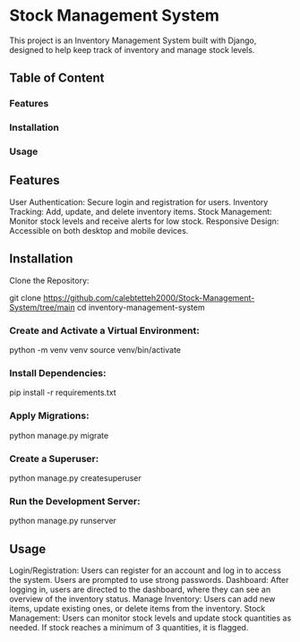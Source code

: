 # Stock Management System
This project is an Inventory Management System built with Django, designed to help keep track of inventory and manage stock levels.

## Table of Content
### Features
### Installation
### Usage

## Features
User Authentication: Secure login and registration for users.
Inventory Tracking: Add, update, and delete inventory items.
Stock Management: Monitor stock levels and receive alerts for low stock.
Responsive Design: Accessible on both desktop and mobile devices.

## Installation
Clone the Repository:

git clone https://github.com/calebtetteh2000/Stock-Management-System/tree/main
cd inventory-management-system

### Create and Activate a Virtual Environment:

python -m venv venv
source venv/bin/activate

### Install Dependencies:
pip install -r requirements.txt

### Apply Migrations:
python manage.py migrate

### Create a Superuser:
python manage.py createsuperuser

### Run the Development Server:
python manage.py runserver

## Usage
Login/Registration: Users can register for an account and log in to access the system. Users are prompted to use strong passwords.
Dashboard: After logging in, users are directed to the dashboard, where they can see an overview of the inventory status.
Manage Inventory: Users can add new items, update existing ones, or delete items from the inventory.
Stock Management: Users can monitor stock levels and update stock quantities as needed. If stock reaches a minimum of 3 quantities, it is flagged.

